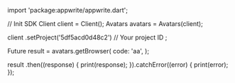import 'package:appwrite/appwrite.dart';

// Init SDK
Client client = Client();
Avatars avatars = Avatars(client);

client
    .setProject('5df5acd0d48c2') // Your project ID
;

Future result = avatars.getBrowser(
    code: 'aa',
);

result
  .then((response) {
    print(response);
  }).catchError((error) {
    print(error);
  });